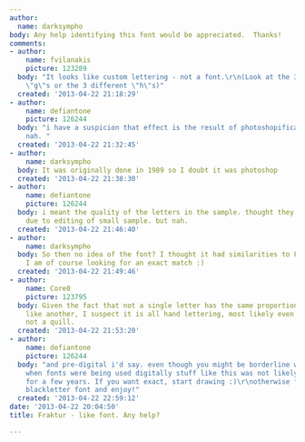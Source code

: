 ```yaml
---
author:
  name: darksympho
body: Any help identifying this font would be appreciated.  Thanks!
comments:
- author:
    name: fvilanakis
    picture: 123289
  body: "It looks like custom lettering - not a font.\r\n(Look at the 3 different
    \"g\"s or the 3 different \"h\"s)"
  created: '2013-04-22 21:18:29'
- author:
    name: defiantone
    picture: 126244
  body: "i have a suspicion that effect is the result of photoshopification.\r\n\r\nedit....
    nah. "
  created: '2013-04-22 21:32:45'
- author:
    name: darksympho
  body: It was originally done in 1989 so I doubt it was photoshop
  created: '2013-04-22 21:38:30'
- author:
    name: defiantone
    picture: 126244
  body: i meant the quality of the letters in the sample. thought they were inconsistent
    due to editing of small sample. but nah.
  created: '2013-04-22 21:46:40'
- author:
    name: darksympho
  body: So then no idea of the font? I thought it had similarities to Fraktur but
    I am of course looking for an exact match :)
  created: '2013-04-22 21:49:46'
- author:
    name: Core0
    picture: 123795
  body: Given the fact that not a single letter has the same proportions or features
    like another, I suspect it is all hand lettering, most likely even with a pen,
    not a quill.
  created: '2013-04-22 21:53:20'
- author:
    name: defiantone
    picture: 126244
  body: "and pre-digital i'd say. even though you might be borderline with the dates
    when fonts were being used digitally stuff like this was not likely available
    for a few years. If you want exact, start drawing :)\r\notherwise find an available
    blackletter font and enjoy!"
  created: '2013-04-22 22:59:12'
date: '2013-04-22 20:04:50'
title: Fraktur - like font. Any help?

---
```

